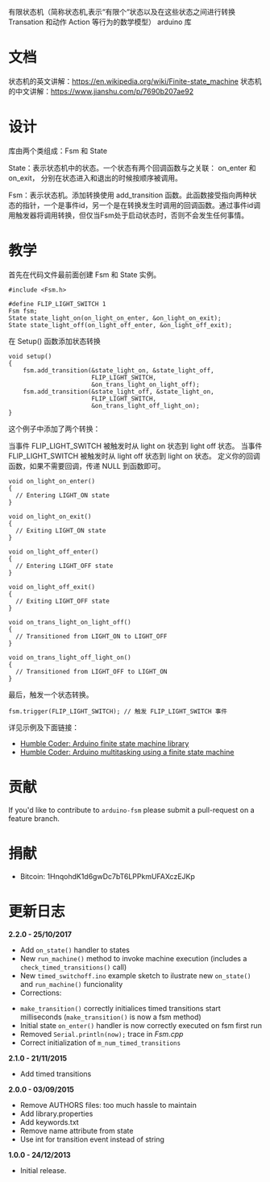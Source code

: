 有限状态机（简称状态机,表示“有限个“状态以及在这些状态之间进行转换 Transation 和动作 Action 等行为的数学模型） arduino 库

# 文档

状态机的英文讲解：https://en.wikipedia.org/wiki/Finite-state_machine
状态机的中文讲解：https://www.jianshu.com/p/7690b207ae92

# 设计

库由两个类组成：Fsm 和 State

State：表示状态机中的状态。一个状态有两个回调函数与之关联： on_enter 和 on_exit， 分别在状态进入和退出的时候按顺序被调用。

Fsm：表示状态机。添加转换使用 add_transition 函数。此函数接受指向两种状态的指针，一个是事件id，另一个是在转换发生时调用的回调函数。通过事件id调用触发器将调用转换，但仅当Fsm处于启动状态时，否则不会发生任何事情。 

# 教学
首先在代码文件最前面创建 Fsm 和 State 实例。


    #include <Fsm.h>

    #define FLIP_LIGHT_SWITCH 1
    Fsm fsm;
    State state_light_on(on_light_on_enter, &on_light_on_exit);
    State state_light_off(on_light_off_enter, &on_light_off_exit);

在 Setup() 函数添加状态转换

    void setup()
    {
        fsm.add_transition(&state_light_on, &state_light_off,
                           FLIP_LIGHT_SWITCH,
                           &on_trans_light_on_light_off);
        fsm.add_transition(&state_light_off, &state_light_on,
                           FLIP_LIGHT_SWITCH,
                           &on_trans_light_off_light_on);
    }

这个例子中添加了两个转换：

当事件 FLIP_LIGHT_SWITCH 被触发时从 light on 状态到 light off 状态。
当事件 FLIP_LIGHT_SWITCH 被触发时从 light off 状态到 light on 状态。
定义你的回调函数，如果不需要回调，传递 NULL 到函数即可。


    void on_light_on_enter()
    {
      // Entering LIGHT_ON state
    }

    void on_light_on_exit()
    {
      // Exiting LIGHT_ON state
    }

    void on_light_off_enter()
    {
      // Entering LIGHT_OFF state
    }

    void on_light_off_exit()
    {
      // Exiting LIGHT_OFF state
    }

    void on_trans_light_on_light_off()
    {
      // Transitioned from LIGHT_ON to LIGHT_OFF
    }

    void on_trans_light_off_light_on()
    {
      // Transitioned from LIGHT_OFF to LIGHT_ON
    }

最后，触发一个状态转换。


    fsm.trigger(FLIP_LIGHT_SWITCH); // 触发 FLIP_LIGHT_SWITCH 事件

详见示例及下面链接：

* [Humble Coder: Arduino finite state machine library][1]
* [Humble Coder: Arduino multitasking using a finite state machine][2]

[1]: http://www.humblecoder.com/arduino-finite-state-machine-library/
[2]: http://www.humblecoder.com/arduino-multitasking-using-finite-state-machines/

# 贡献

If you'd like to contribute to `arduino-fsm` please submit a pull-request on a
feature branch.

# 捐献

* Bitcoin: 1HnqohdK1d6gwDc7bT6LPPkmUFAXczEJKp

# 更新日志

**2.2.0 - 25/10/2017**

* Add `on_state()` handler to states
* New `run_machine()` method to invoke machine execution (includes a `check_timed_transitions()` call)
* New `timed_switchoff.ino` example sketch to ilustrate new `on_state()` and `run_machine()` funcionality
* Corrections:
 - `make_transition()` correctly initialices timed transitions start milliseconds (`make_transition()` is now a fsm method)
 - Initial state `on_enter()` handler is now correctly executed on fsm first run
 - Removed `Serial.println(now);` trace in _Fsm.cpp_
 - Correct initialization of `m_num_timed_transitions`
 

**2.1.0 - 21/11/2015**

* Add timed transitions

**2.0.0 - 03/09/2015**

* Remove AUTHORS files: too much hassle to maintain
* Add library.properties
* Add keywords.txt
* Remove name attribute from state
* Use int for transition event instead of string

**1.0.0 - 24/12/2013**

* Initial release.
